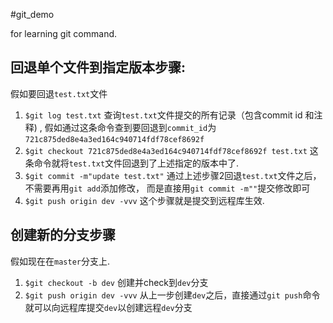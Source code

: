 #git_demo 

for learning git command.


## 回退单个文件到指定版本步骤:

假如要回退`test.txt`文件
1. `$git log test.txt`  查询`test.txt`文件提交的所有记录（包含commit id 和注释) , 假如通过这条命令查到要回退到`commit_id`为`721c875ded8e4a3ed164c940714fdf78cef8692f`
2. `$git checkout 721c875ded8e4a3ed164c940714fdf78cef8692f test.txt`  这条命令就将`test.txt`文件回退到了上述指定的版本中了. 
3. `$git commit -m"update test.txt"` 通过上述步骤2回退`test.txt`文件之后，不需要再用`git add`添加修改， 而是直接用`git commit -m""`提交修改即可
4. `$git push origin dev -vvv` 这个步骤就是提交到远程库生效.


## 创建新的分支步骤
假如现在在`master`分支上.
1. `$git checkout -b dev` 创建并check到`dev`分支
2. `$git push origin dev -vvv` 从上一步创建`dev`之后，直接通过`git push`命令就可以向远程库提交`dev`以创建远程`dev`分支

